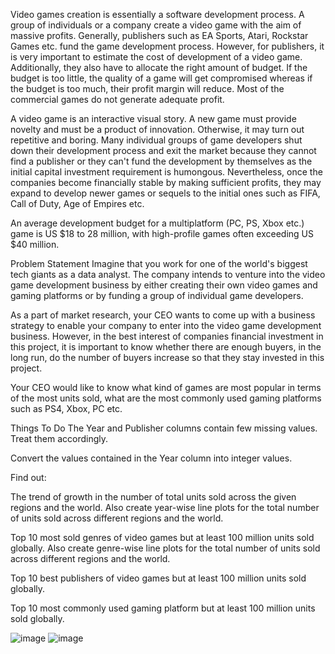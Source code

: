 Video games creation is essentially a software development process. A group of individuals or a company create a video game with the aim of massive profits. Generally, publishers such as EA Sports, Atari, Rockstar Games etc. fund the game development process. However, for publishers, it is very important to estimate the cost of development of a video game. Additionally, they also have to allocate the right amount of budget. If the budget is too little, the quality of a game will get compromised whereas if the budget is too much, their profit margin will reduce. Most of the commercial games do not generate adequate profit.

A video game is an interactive visual story. A new game must provide novelty and must be a product of innovation. Otherwise, it may turn out repetitive and boring. Many individual groups of game developers shut down their development process and exit the market because they cannot find a publisher or they can't fund the development by themselves as the initial capital investment requirement is humongous. Nevertheless, once the companies become financially stable by making sufficient profits, they may expand to develop newer games or sequels to the initial ones such as FIFA, Call of Duty, Age of Empires etc.

An average development budget for a multiplatform (PC, PS, Xbox etc.) game is US $18 to 28 million, with high-profile games often exceeding US $40 million.

Problem Statement
Imagine that you work for one of the world's biggest tech giants as a data analyst. The company intends to venture into the video game development business by either creating their own video games and gaming platforms or by funding a group of individual game developers.

As a part of market research, your CEO wants to come up with a business strategy to enable your company to enter into the video game development business. However, in the best interest of companies financial investment in this project, it is important to know whether there are enough buyers, in the long run, do the number of buyers increase so that they stay invested in this project.

Your CEO would like to know what kind of games are most popular in terms of the most units sold, what are the most commonly used gaming platforms such as PS4, Xbox, PC etc.



Things To Do
The Year and Publisher columns contain few missing values. Treat them accordingly.

Convert the values contained in the Year column into integer values.

Find out:

The trend of growth in the number of total units sold across the given regions and the world. Also create year-wise line plots for the total number of units sold across different regions and the world.

Top 10 most sold genres of video games but at least 100 million units sold globally. Also create genre-wise line plots for the total number of units sold across different regions and the world.

Top 10 best publishers of video games but at least 100 million units sold globally.

Top 10 most commonly used gaming platform but at least 100 million units sold globally.

![image](https://user-images.githubusercontent.com/75338936/180514611-6b1812dd-e51e-43fa-a02d-aa41b4750cda.png)
![image](https://user-images.githubusercontent.com/75338936/180514669-3156a8e7-b630-4117-aa80-7a018bc06ac3.png)


